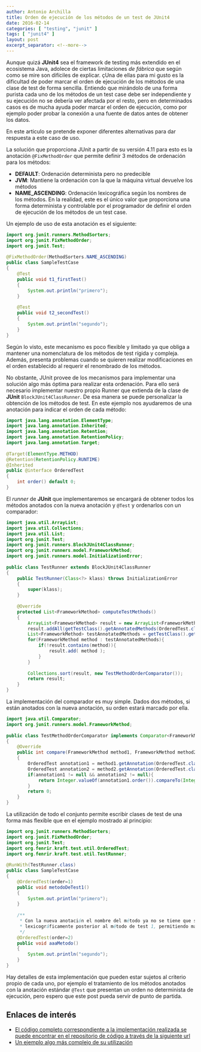 ```yaml
---
author: Antonio Archilla
title: Orden de ejecución de los métodos de un test de JUnit4
date: 2016-02-14
categories: [ "testing", "junit" ]
tags: [ "junit4" ]
layout: post
excerpt_separator: <!--more-->
---
```


Aunque quizá **JUnit4** sea el framework de testing más extendido en el ecosistema Java, adolece de ciertas limitaciones *de fábrica* que según como se mire son difíciles de explicar. 
çUna de ellas para mi gusto es la dificultad de poder marcar el orden de ejecución de los métodos de una clase de test de forma sencilla. 
Entiendo que mirándolo de una forma purista cada uno de los métodos de un test case debe ser independiente y su ejecución no se debería ver afectada por el resto, 
pero en determinados casos es de mucha ayuda poder marcar el orden de ejecución, como por ejemplo poder probar la conexión a una fuente de datos antes de obtener los datos.

En este articulo se pretende exponer diferentes alternativas para dar respuesta a este caso de uso.

<!--more-->

La solución que proporciona JUnit a partir de su versión 4.11 para esto es la anotación `@FixMethodOrder` que permite definir 3 métodos de ordenación para los métodos:

- **DEFAULT**: Ordenación determinista pero no predecible
- **JVM**: Mantiene la ordenación con la que la máquina virtual devuelve los métodos
- **NAME_ASCENDING**: Ordenación lexicográfica según los nombres de los métodos. En la realidad, este es el único valor que proporciona una forma determinista y controlable por el programador de definir el orden de ejecución de los métodos de un test case.

Un ejemplo de uso de esta anotación es el siguiente:

```java
import org.junit.runners.MethodSorters;
import org.junit.FixMethodOrder;
import org.junit.Test;
  
@FixMethodOrder(MethodSorters.NAME_ASCENDING)
public class SampleTestCase 
{
    @Test
    public void t1_firstTest() 
    {
        System.out.println("primero");
    }
  
    @Test
    public void t2_secondTest() 
    {
        System.out.println("segundo");
    }
}
```

Según lo visto, este mecanismo es poco flexible y limitado ya que obliga a mantener una nomenclatura de los métodos de test rígida y compleja. 
Además, presenta problemas cuando se quieren realizar modificaciones en el orden establecido al requerir el renombrado de los métodos.

No obstante, JUnit provee de los mecanismos para implementar una solución algo más óptima para realizar esta ordenación. 
Para ello será necesario implementar nuestro propio Runner que extienda de la clase de **JUnit** `BlockJUnit4ClassRunner`. 
De esa manera se puede personalizar la obtención de los métodos de test. En este ejemplo nos ayudaremos de una anotación para indicar el orden de cada método:

```java
import java.lang.annotation.ElementType;
import java.lang.annotation.Inherited;
import java.lang.annotation.Retention;
import java.lang.annotation.RetentionPolicy;
import java.lang.annotation.Target;
  
@Target(ElementType.METHOD)
@Retention(RetentionPolicy.RUNTIME)
@Inherited
public @interface OrderedTest
{
    int order() default 0; 
}
```

El *runner* de **JUnit** que implementaremos se encargará de obtener todos los métodos anotados con la nueva anotación y `@Test` y ordenarlos con un comparador:

```java
import java.util.ArrayList;
import java.util.Collections;
import java.util.List;
import org.junit.Test;
import org.junit.runners.BlockJUnit4ClassRunner;
import org.junit.runners.model.FrameworkMethod;
import org.junit.runners.model.InitializationError;
  
public class TestRunner extends BlockJUnit4ClassRunner
{
    public TestRunner(Class<?> klass) throws InitializationError 
    {
        super(klass);
    }
      
    @Override
    protected List<FrameworkMethod> computeTestMethods() 
    {
        ArrayList<FrameworkMethod> result = new ArrayList<FrameworkMethod>();
        result.addAll(getTestClass().getAnnotatedMethods(OrderedTest.class));
        List<FrameworkMethod> testAnnotatedMethods = getTestClass().getAnnotatedMethods(Test.class);
        for(FrameworkMethod method : testAnnotatedMethods){
            if(!result.contains(method)){
                result.add( method );
            }
        }
          
        Collections.sort(result, new TestMethodOrderComparator());
        return result;
    }
}
```

La implementación del comparador es muy simple. Dados dos métodos, si están anotados con la nueva anotación, su orden estará marcado por ella.

```java
import java.util.Comparator;
import org.junit.runners.model.FrameworkMethod;
  
public class TestMethodOrderComparator implements Comparator<FrameworkMethod> 
{
    @Override
    public int compare(FrameworkMethod method1, FrameworkMethod method2) 
    {
        OrderedTest annotation1 = method1.getAnnotation(OrderedTest.class);
        OrderedTest annotation2 = method2.getAnnotation(OrderedTest.class);
        if(annotation1 != null && annotation2 != null){
            return Integer.valueOf(annotation1.order()).compareTo(Integer.valueOf(annotation2.order()));
        }
        return 0;
    }
}
```

La utilización de todo el conjunto permite escribir clases de test de una forma más flexible que en el ejemplo mostrado al principio:

```java
import org.junit.runners.MethodSorters;
import org.junit.FixMethodOrder;
import org.junit.Test;
import org.fenrir.kraft.test.util.OrderedTest;
import org.fenrir.kraft.test.util.TestRunner;
   
@RunWith(TestRunner.class)
public class SampleTestCase 
{
    @OrderedTest(order=1)
    public void metodoDeTest1() 
    {
        System.out.println("primero");
    }
   
    /**
     * Con la nueva anotación el nombre del método ya no se tiene que ser
     * lexicográficamente posterior al método de test 1, permitiendo mayor flexibilidad
     */
    @OrderedTest(order=2)
    public void aaaMetodo() 
    {
        System.out.println("segundo");
    }
}
```

Hay detalles de esta implementación que pueden estar sujetos al criterio propio de cada uno, por ejemplo el tratamiento de los métodos anotados con la anotación estándar `@Test`
que presentan un orden no determinista de ejecución, pero espero que este post pueda servir de punto de partida.

## Enlaces de interés

- [El código completo correspondiente a la implementación realizada se puede encontrar en el repositorio de código a través de la siguiente url](https://bitbucket.org/fenrir/kraft/src/2c1a00f7e5ec4f0548bf88d20deb7817226a0037/src/test/java/org/fenrir/kraft/test/util/?at=master)
- [Un ejemplo algo más complejo de su utilización](https://bitbucket.org/fenrir/kraft/src/2c1a00f7e5ec4f0548bf88d20deb7817226a0037/src/test/java/org/fenrir/kraft/test/ElasticSearchConceptTestCase.java?at=master&fileviewer=file-view-default)

